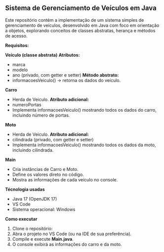## **Sistema de Gerenciamento de Veículos em Java**

Este repositório contém a implementação de um sistema simples de gerenciamento de veículos, desenvolvido em Java com foco em orientação a objetos, explorando conceitos de classes abstratas, herança e métodos de acesso.

**Requisitos:**

**Veículo (classe abstrata)**
**Atributos:**
- marca
- modelo
- ano (privado, com getter e setter)
**Método abstrato:**
- informacoesVeiculo() → retorna os dados do veículo.

**Carro**
- Herda de Veiculo.
**Atributo adicional:**
- numeroPortas
- Implementa informacoesVeiculo() mostrando todos os dados do carro, incluindo número de portas.

**Moto**
- Herda de Veiculo.
**Atributo adicional:**
- cilindrada (privado, com getter e setter)
- Implementa informacoesVeiculo() mostrando todos os dados da moto, incluindo cilindrada.

**Main**
- Cria instâncias de Carro e Moto.
- Define os valores direto no código.
- Mostra as informações de cada veículo no console.

**Técnologia usadas**
- Java 17 (OpenJDK 17)
- VS Code
- Sistema operacional: Windows

**Como executar**
1. Clone o repositório:
2. Abra o projeto no VS Code (ou na IDE de sua preferência).
3. Compile e execute **Main.java**.
4. O console exibirá as informações do carro e da moto.